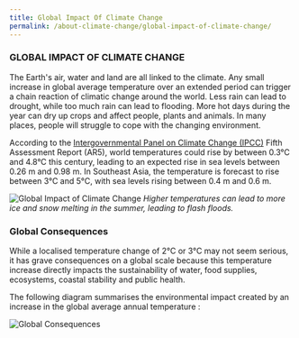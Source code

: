```yaml
---
title: Global Impact Of Climate Change
permalink: /about-climate-change/global-impact-of-climate-change/
---
```


### GLOBAL IMPACT OF CLIMATE CHANGE

The Earth's air, water and land are all linked to the climate. Any small increase in global average temperature over an extended period can trigger a chain reaction of climatic change around the world. Less rain can lead to drought, while too much rain can lead to flooding. More hot days during the year can dry up crops and affect people, plants and animals. In many places, people will struggle to cope with the changing environment.

According to the [<a href="http://www.ipcc.ch/" target="_blank">Intergovernmental Panel on Climate Change (IPCC)</a>](http://www.ipcc.ch/) Fifth Assessment Report (AR5), world temperatures could rise by between 0.3°C and 4.8°C this century, leading to an expected rise in sea levels between 0.26 m and 0.98 m. In Southeast Asia, the temperature is forecast to rise between 3°C and 5°C, with sea levels rising between 0.4 m and 0.6 m.

![Global Impact of Climate Change](https://www.nccs.gov.sg/images/default-source/default-album/global-impact-of-climate-change.jpg "Global Impact of Climate Change")
*Higher temperatures can lead to more ice and snow melting in the summer, leading to flash floods.*

### Global Consequences
While a localised temperature change of 2°C or 3°C may not seem serious, it has grave consequences on a global scale because this temperature increase directly impacts the sustainability of water, food supplies, ecosystems, coastal stability and public health.

The following diagram summarises the environmental impact created by an increase in the global average annual temperature :

![Global Consequences](https://www.nccs.gov.sg/images/default-source/default-album/global-consequences.jpg "Global Consequences")

